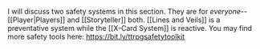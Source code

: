 I will discuss two safety systems in this section. They are for *everyone*--[[Player|Players]] and [[Storyteller]] both. [[Lines and Veils]] is a preventative system while the [[X-Card System]] is reactive. You may find more safety tools here: https://bit.ly/ttrpgsafetytoolkit